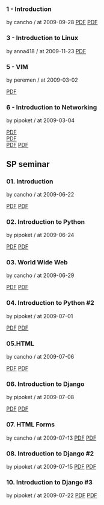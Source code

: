 ### 1 - Introduction

by cancho / at 2009-09-28
[PDF](https://s3.ap-northeast-2.amazonaws.com/sparcs.home/seminars/cancho-20090930-1.pdf)
[PDF](https://s3.ap-northeast-2.amazonaws.com/sparcs.home/seminars/cancho-20090930-2.pptx)

### 3 - Introduction to Linux

by anna418 / at 2009-11-23
[PDF](https://s3.ap-northeast-2.amazonaws.com/sparcs.home/seminars/anna418-20091123-1.docx)

### 5 - VIM

by peremen / at 2009-03-02

[PDF](https://s3.ap-northeast-2.amazonaws.com/sparcs.home/seminars/peremen-20090523-1.pptx)

### 6 - Introduction to Networking

by pipoket / at 2009-03-04

[PDF](https://s3.ap-northeast-2.amazonaws.com/sparcs.home/seminars/pipoket-20090306-1.docx)  
[PDF](https://s3.ap-northeast-2.amazonaws.com/sparcs.home/seminars/pipoket-20090306-2.pdf)  
[PDF](https://s3.ap-northeast-2.amazonaws.com/sparcs.home/seminars/pipoket-20090306-3.pptx)
[PDF](https://s3.ap-northeast-2.amazonaws.com/sparcs.home/seminars/pipoket-20090306-4.pdf)

## SP seminar

### 01. Introduction

by cancho / at 2009-06-22

[PDF](https://s3.ap-northeast-2.amazonaws.com/sparcs.home/seminars/cancho-20090622-1.pdf)
[PDF](https://s3.ap-northeast-2.amazonaws.com/sparcs.home/seminars/cancho-20090622-2.pptx)

### 02. Introduction to Python

by pipoket / at 2009-06-24

[PDF](https://s3.ap-northeast-2.amazonaws.com/sparcs.home/seminars/pipoket-20090627-1.pptx)
[PDF](https://s3.ap-northeast-2.amazonaws.com/sparcs.home/seminars/pipoket-20090627-2.pdf)

### 03. World Wide Web

by cancho / at 2009-06-29

[PDF](https://s3.ap-northeast-2.amazonaws.com/sparcs.home/seminars/cancho-20090630-1.pdf)
[PDF](https://s3.ap-northeast-2.amazonaws.com/sparcs.home/seminars/cancho-20090630-2.pptx)

### 04. Introduction to Python #2

by pipoket / at 2009-07-01

[PDF](https://s3.ap-northeast-2.amazonaws.com/sparcs.home/seminars/pipoket-20090707-1.pdf)
[PDF](https://s3.ap-northeast-2.amazonaws.com/sparcs.home/seminars/pipoket-20090707-2.pptx)

### 05.HTML

by cancho / at 2009-07-06

[PDF](https://s3.ap-northeast-2.amazonaws.com/sparcs.home/seminars/cancho-20090706-1.pdf)
[PDF](https://s3.ap-northeast-2.amazonaws.com/sparcs.home/seminars/cancho-20090706-2.pptx)

### 06. Introduction to Django

by pipoket / at 2009-07-08

[PDF](https://s3.ap-northeast-2.amazonaws.com/sparcs.home/seminars/pipoket-20090710-1.pdf)
[PDF](https://s3.ap-northeast-2.amazonaws.com/sparcs.home/seminars/pipoket-20090710-2.pptx)

### 07. HTML Forms

by cancho / at 2009-07-13
[PDF](https://s3.ap-northeast-2.amazonaws.com/sparcs.home/seminars/cancho-20090714-1.pdf)
[PDF](https://s3.ap-northeast-2.amazonaws.com/sparcs.home/seminars/cancho-20090714-2.pptx)

### 08. Introduction to Django #2

by pipoket / at 2009-07-15
[PDF](https://s3.ap-northeast-2.amazonaws.com/sparcs.home/seminars/pipoket-20090720-1.pdf)
[PDF](https://s3.ap-northeast-2.amazonaws.com/sparcs.home/seminars/pipoket-20090720-2.pptx)

### 10. Introduction to Django #3

by pipoket / at 2009-07-22
[PDF](https://s3.ap-northeast-2.amazonaws.com/sparcs.home/seminars/pipoket-20090728-1.pdf)
[PDF](https://s3.ap-northeast-2.amazonaws.com/sparcs.home/seminars/pipoket-20090728-2.pptx)
